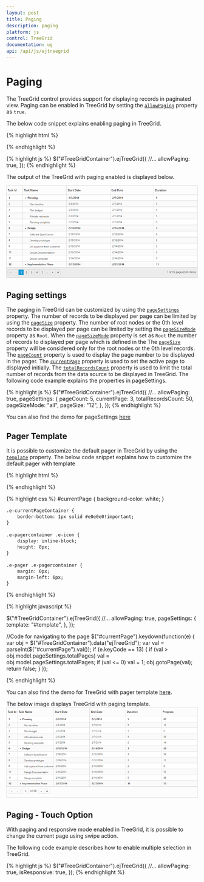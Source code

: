 ```yaml
---
layout: post
title: Paging
description: paging
platform: js
control: TreeGrid
documentation: ug
api: /api/js/ejtreegrid
---
```


# Paging

The TreeGrid control provides support for displaying records in paginated view. Paging can be enabled in TreeGrid by setting the [`allowPaging`](/api/js/ejtreegrid#members:allowpaging) property as `true`.

The below code snippet explains enabling paging in TreeGrid.

{% highlight html %}
<div id="TreeGridContainer"/>
{% endhighlight %}

{% highlight js %}
$("#TreeGridContainer").ejTreeGrid({
    //...
    allowPaging: true,
});
{% endhighlight %}

The output of the TreeGrid with paging enabled is displayed below.

![](/js/TreeGrid/Paging_images/Paging_img1.png)

## Paging settings

The paging in TreeGrid can be customized by using the [`pageSettings`](/api/js/ejtreegrid#members:pagesettings) property.
The number of records to be displayed per page can be limited by using the [`pageSize`](/api/js/ejtreegrid#members:pagesettings-pagesize "pageSettings.pageSize") property. 
The number of root nodes or the 0th level records to be displayed per page can be limited by setting the [`pageSizeMode`](/api/js/ejtreegrid#members:pagesettings-pagesizemode "pageSettings.pageSizeMode") property as `Root`. When the [`pageSizeMode`](/api/js/ejtreegrid#members:pagesettings-pagesizemode "pageSettings.pageSizeMode") property is set as `Root` the number of records to displayed per page which is defined in the The [`pageSize`](/api/js/ejtreegrid#members:pagesettings-pagesize "pageSettings.pageSize") property will be considered only for the root nodes or the 0th level records.
The [`pageCount`](/api/js/ejtreegrid#members:pagesettings-pagecount "pageSettings.pageCount") property is used to display the page number to be displayed in the pager.
The [`currentPage`](/api/js/ejtreegrid#members:pagesettings-currentpage "pageSettings.currentPage") property is used to set the active page to displayed initially.
The [`totalRecordsCount`](/api/js/ejtreegrid#members:pagesettings-totalrecordscount "pageSettings.totalRecordsCount") property is used to limit the total number of records from the data source to be displayed in TreeGrid.
 The following code example explains the properties in pageSettings. 

{% highlight js %}
$("#TreeGridContainer").ejTreeGrid({
    //...
    allowPaging: true,
    pageSettings: {
        pageCount: 5,
        currentPage: 3,
        totalRecordsCount: 50,
        pageSizeMode: "all",
        pageSize: "12",
    },
});
{% endhighlight %}

You can also find the demo for pageSettings [here](http://js.syncfusion.com/demos/web/#!/bootstrap/treegrid/paging/pagingapi)

## Pager Template

It is possible to customize the default pager in TreeGrid by using the [`template`](/api/js/ejtreegrid#members:pagesettings-template "pageSettings.template") property.
The below code snippet explains how to customize the default pager with template

{% highlight html %}
<script type="text/x-jsrender" id="template">
    <div class="e-pagercontainer">
        <div class="e-first e-icon e-mediaback e-firstpagedisabled e-disable" title="Go to first page"></div>
        <div class="e-prev e-icon e-arrowheadleft-2x e-prevpagedisabled e-disable" style="border-right:none" title="Go to previous page"></div>
    </div>
    <div class="e-pagercontainer e-currentPageContainer" style="border-radius:0px">
        <input id="currentPage" class="e-pagercontainer" type="text" style="text-align:center; margin:0px;border:none;width:32px;height:23px" />
    </div>
    <div id="totalPages" class="e-pagercontainer" style="margin-left: 2px;margin-bottom:5px;border: none; ">
        <span></span>
    </div>
    <div class="e-pagercontainer">
        <div class="e-nextpage e-icon e-arrowheadright-2x e-default" title="Go to next page"></div>
        <div class="e-lastpage e-icon e-mediaforward e-default" title="Go to last page"></div>
    </div>
</script> 

{% endhighlight %}

{% highlight css %}
    #currentPage {
        background-color: white;
    }

    .e-currentPageContainer {
        border-bottom: 1px solid #e0e0e0!important;
    }

    .e-pagercontainer .e-icon {
        display: inline-block;
        height: 8px;
    }

    .e-pager .e-pagercontainer {
        margin: 0px;
        margin-left: 6px;
    }
{% endhighlight %}

{% highlight javascript %}

$("#TreeGridContainer").ejTreeGrid({
    //...
    allowPaging: true,
    pageSettings: {
        template: "#template",
    },
});

//Code for navigating to the page 
$("#currentPage").keydown(function(e) {
    var obj = $("#TreeGridContainer").data("ejTreeGrid");
    var val = parseInt($("#currentPage").val());
    if (e.keyCode == 13) {
        if (val > obj.model.pageSettings.totalPages)
            val = obj.model.pageSettings.totalPages;
        if (val <= 0)
            val = 1;
        obj.gotoPage(val);
        return false;
    }
});

{% endhighlight %}

You can also find the demo for TreeGrid with pager template [here](http://js.syncfusion.com/demos/web/#!/bootstrap/treegrid/paging/pagertemplate).

The below image displays TreeGrid with paging template.
![](/js/TreeGrid/Paging_images/Paging_img2.png)

## Paging - Touch Option

With paging and responsive mode enabled in TreeGrid, it is possible to change the current page using swipe action.

The following code example describes how to enable multiple selection in TreeGrid.	

{% highlight js %}
$("#TreeGridContainer").ejTreeGrid({
    //...
    allowPaging: true,
    isResponsive: true,
});
{% endhighlight %}